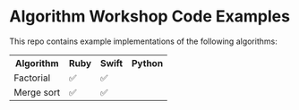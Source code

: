 # Algorithm Workshop Code Examples

This repo contains example implementations of the following algorithms:

<table>
<tr>
  <th>Algorithm</th>
  <th>Ruby</th>
  <th>Swift</th>
  <th>Python</th>
</tr>
<tr>
  <td>Factorial</td>
  <td>✅</td><!-- Ruby -->
  <td>✅</td><!-- Swift -->
  <td></td><!-- Python -->
</tr>
<tr>
  <td>Merge sort</td>
  <td>✅</td><!-- Ruby -->
  <td>✅</td><!-- Swift -->
  <td></td><!-- Python -->
</tr>
</table>
